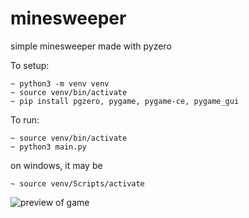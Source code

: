 # minesweeper

simple minesweeper made with pyzero 

To setup: 
```
~ python3 -m venv venv
~ source venv/bin/activate
~ pip install pgzero, pygame, pygame-ce, pygame_gui
```

To run:
```
~ source venv/bin/activate
~ python3 main.py
```

on windows, it may be 
```
~ source venv/Scripts/activate
```

![preview of game](https://private-user-images.githubusercontent.com/143568149/407906504-8b51bfe3-258a-4494-b4f7-96eb5e8a49f8.png?jwt=eyJhbGciOiJIUzI1NiIsInR5cCI6IkpXVCJ9.eyJpc3MiOiJnaXRodWIuY29tIiwiYXVkIjoicmF3LmdpdGh1YnVzZXJjb250ZW50LmNvbSIsImtleSI6ImtleTUiLCJleHAiOjE3MzgxODQ1NjIsIm5iZiI6MTczODE4NDI2MiwicGF0aCI6Ii8xNDM1NjgxNDkvNDA3OTA2NTA0LThiNTFiZmUzLTI1OGEtNDQ5NC1iNGY3LTk2ZWI1ZThhNDlmOC5wbmc_WC1BbXotQWxnb3JpdGhtPUFXUzQtSE1BQy1TSEEyNTYmWC1BbXotQ3JlZGVudGlhbD1BS0lBVkNPRFlMU0E1M1BRSzRaQSUyRjIwMjUwMTI5JTJGdXMtZWFzdC0xJTJGczMlMkZhd3M0X3JlcXVlc3QmWC1BbXotRGF0ZT0yMDI1MDEyOVQyMDU3NDJaJlgtQW16LUV4cGlyZXM9MzAwJlgtQW16LVNpZ25hdHVyZT0yMzM4Njg2YmJkYTc5ZTE1MDhhNmM1MzM0YmMwNmJhYTRmZDUxZDE3YWQ0ZDViYTA5NzkwMDAyMjk3ZWFkMGY0JlgtQW16LVNpZ25lZEhlYWRlcnM9aG9zdCJ9.x_AxYfA2OKjp493eF-qBMDHbaJ4XarPaFLGD__YR0vs)
